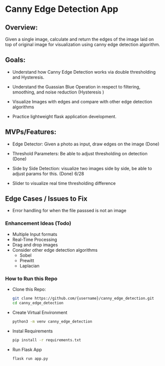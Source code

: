 # Canny Edge Detection App

## Overview:
Given a single image, calculate and return the edges of the image laid on top of original image for visualization using canny edge detection algorithm.

## Goals:
- Understand how Canny Edge Detection works via double thresholding and Hysteresis.

- Understand the Guassian Blue Operation in respect to filtering, smoothing, and noise reduction (Hysteresis )

- Visualize Images with edges and compare with other edge detection algorithms

- Practice lightweight flask application development.


## MVPs/Features:
- Edge Detector: Given a photo as input, draw edges on the image (Done)

- Threshold Parameters: Be able to adjust thresholding on detection (Done)

- Side by Side Detection: visualize two images side by side, be able to adjust params for this. (Done) 6/28

- Slider to visualize real time thresholding difference 

## Edge Cases / Issues to Fix

- Error handling for when the file passsed is not an image

### Enhancement Ideas (Todo)
- Multiple Input formats
- Real-Time Processing 
- Drag and drop images
- Consider other edge detection algorithms
  - Sobel 
  - Prewitt
  - Laplacian


### How to Run this Repo
- Clone this Repo:
  ```bash
  git clone https://github.com/{username}/canny_edge_detection.git
  cd canny_edge_detection
- Create Virtual Environment 
  ```bash
  python3 -m venv canny_edge_detection
- Instal Requirements 
  ```bash
  pip install -r requirements.txt
- Run Flask App
  ```bash
  flask run app.py
